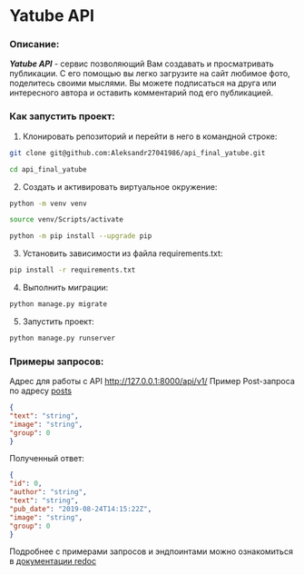 # Yatube API
### Описание:
***Yatube API*** - сервис позволяющий Вам создавать и просматривать публикации.
С его помощью вы легко загрузите на сайт любимое фото, поделитесь своими мыслями.
Вы можете подписаться на друга или интересного автора и оставить комментарий под его публикацией.


### Как запустить проект:

1. Клонировать репозиторий и перейти в него в командной строке:

```bash
git clone git@github.com:Aleksandr27041986/api_final_yatube.git
```

```bash
cd api_final_yatube
```

2. Cоздать и активировать виртуальное окружение:

```bash
python -m venv venv
```

```bash
source venv/Scripts/activate
```

```bash
python -m pip install --upgrade pip
```

3. Установить зависимости из файла requirements.txt:

```bash
pip install -r requirements.txt
```

4. Выполнить миграции:

```bash
python manage.py migrate
```

5. Запустить проект:

```bash
python manage.py runserver
```

### Примеры запросов:

Адрес для работы с API http://127.0.0.1:8000/api/v1/
Пример Post-запроса по адресу [posts](http://127.0.0.1:8000/api/v1/posts/)
```json
{
"text": "string",
"image": "string",
"group": 0
}
```
Полученный ответ:
```json
{
"id": 0,
"author": "string",
"text": "string",
"pub_date": "2019-08-24T14:15:22Z",
"image": "string",
"group": 0
}
```
Подробнее с примерами запросов и эндпоинтами можно ознакомиться в 
[документации redoc](http://127.0.0.1:8000/redoc/)
